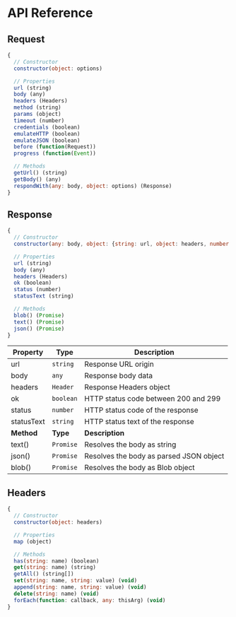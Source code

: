 # API Reference

## Request

```js
{
  // Constructor
  constructor(object: options)

  // Properties
  url (string)
  body (any)
  headers (Headers)
  method (string)
  params (object)
  timeout (number)
  credentials (boolean)
  emulateHTTP (boolean)   
  emulateJSON (boolean)    
  before (function(Request))
  progress (function(Event))

  // Methods
  getUrl() (string)
  getBody() (any)
  respondWith(any: body, object: options) (Response)
}
```

## Response

```js
{
  // Constructor
  constructor(any: body, object: {string: url, object: headers, number: status, string: statusText})

  // Properties
  url (string)
  body (any)
  headers (Headers)
  ok (boolean)
  status (number)
  statusText (string)

  // Methods
  blob() (Promise)
  text() (Promise)
  json() (Promise)
}
```

Property | Type | Description
-------- | ---- | -----------
url | `string` | Response URL origin
body | `any` | Response body data
headers | `Header` | Response Headers object
ok | `boolean` | HTTP status code between 200 and 299
status | `number` | HTTP status code of the response
statusText | `string` | HTTP status text of the response
**Method** | **Type** | **Description**
text() | `Promise` | Resolves the body as string
json() | `Promise` | Resolves the body as parsed JSON object
blob() | `Promise` | Resolves the body as Blob object

## Headers

```js
{
  // Constructor
  constructor(object: headers)

  // Properties
  map (object)

  // Methods
  has(string: name) (boolean)
  get(string: name) (string)
  getAll() (string[])
  set(string: name, string: value) (void)
  append(string: name, string: value) (void)
  delete(string: name) (void)
  forEach(function: callback, any: thisArg) (void)
}
```
